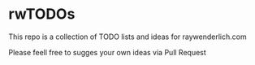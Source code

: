 # rwTODOs

This repo is a collection of TODO lists and ideas for raywenderlich.com

Please feell free to sugges  your own ideas via Pull Request
